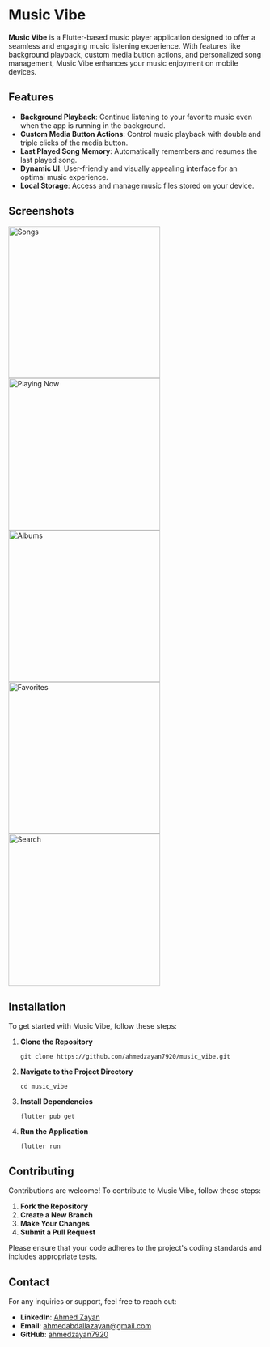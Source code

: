 <!DOCTYPE html>
<html lang="en">
<head>
    <meta charset="UTF-8">
    <meta name="viewport" content="width=device-width, initial-scale=1.0">
    <title>Music Vibe - README</title>
</head>
<body>

<h1>Music Vibe</h1>

<p><strong>Music Vibe</strong> is a Flutter-based music player application designed to offer a seamless and engaging music listening experience. With features like background playback, custom media button actions, and personalized song management, Music Vibe enhances your music enjoyment on mobile devices.</p>

<h2>Features</h2>
<ul>
    <li><strong>Background Playback</strong>: Continue listening to your favorite music even when the app is running in the background.</li>
    <li><strong>Custom Media Button Actions</strong>: Control music playback with double and triple clicks of the media button.</li>
    <li><strong>Last Played Song Memory</strong>: Automatically remembers and resumes the last played song.</li>
    <li><strong>Dynamic UI</strong>: User-friendly and visually appealing interface for an optimal music experience.</li>
    <li><strong>Local Storage</strong>: Access and manage music files stored on your device.</li>
</ul>

<h2>Screenshots</h2>

<p>
    <img src="https://github.com/user-attachments/assets/7129e950-badb-4e08-9ef9-9fe142958e5a" alt="Songs" width="300" />
    <img src="https://github.com/user-attachments/assets/41bde3be-0a9e-4991-b6e1-a0d20b661e2d" alt="Playing Now" width="300" />
    <img src="https://github.com/user-attachments/assets/195dacb3-a10b-4d27-b81c-b0b7e6a0b40a" alt="Albums" width="300" />
    <img src="https://github.com/user-attachments/assets/78cdf862-2127-4e11-9f88-e0b064c2fe98" alt="Favorites" width="300" />
    <img src="https://github.com/user-attachments/assets/7793866b-f0a7-4d05-9c63-c202ed734c58" alt="Search" width="300" />
</p>

<h2>Installation</h2>
<p>To get started with Music Vibe, follow these steps:</p>
<ol>
    <li><strong>Clone the Repository</strong>
        <pre><code>git clone https://github.com/ahmedzayan7920/music_vibe.git</code></pre>
    </li>
    <li><strong>Navigate to the Project Directory</strong>
        <pre><code>cd music_vibe</code></pre>
    </li>
    <li><strong>Install Dependencies</strong>
        <pre><code>flutter pub get</code></pre>
    </li>
    <li><strong>Run the Application</strong>
        <pre><code>flutter run</code></pre>
    </li>
</ol>

<h2>Contributing</h2>
<p>Contributions are welcome! To contribute to Music Vibe, follow these steps:</p>
<ol>
    <li><strong>Fork the Repository</strong></li>
    <li><strong>Create a New Branch</strong></li>
    <li><strong>Make Your Changes</strong></li>
    <li><strong>Submit a Pull Request</strong></li>
</ol>
<p>Please ensure that your code adheres to the project's coding standards and includes appropriate tests.</p>

<h2>Contact</h2>
<p>For any inquiries or support, feel free to reach out:</p>
<ul>
    <li><strong>LinkedIn</strong>: <a href="https://www.linkedin.com/in/ahmed-zayan-716789250/">Ahmed Zayan</a></li>
    <li><strong>Email</strong>: <a href="mailto:ahmedabdallazayan@gmail.com">ahmedabdallazayan@gmail.com</a></li>
    <li><strong>GitHub</strong>: <a href="https://github.com/ahmedzayan7920">ahmedzayan7920</a></li>
</ul>

</body>
</html>
